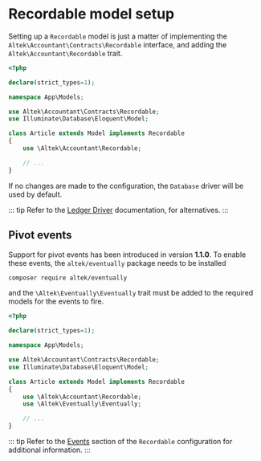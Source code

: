 # Recordable model setup
Setting up a `Recordable` model is just a matter of implementing the `Altek\Accountant\Contracts\Recordable` interface, and adding the `Altek\Accountant\Recordable` trait.

```php
<?php

declare(strict_types=1);

namespace App\Models;

use Altek\Accountant\Contracts\Recordable;
use Illuminate\Database\Eloquent\Model;

class Article extends Model implements Recordable
{
    use \Altek\Accountant\Recordable;

    // ...
}
```

If no changes are made to the configuration, the `Database` driver will be used by default.

::: tip
Refer to the [Ledger Driver](ledger-drivers.md) documentation, for alternatives.
:::

## Pivot events
Support for pivot events has been introduced in version **1.1.0**. To enable these events, the `altek/eventually` package needs to be installed

```sh
composer require altek/eventually
```

and the `\Altek\Eventually\Eventually` trait must be added to the required models for the events to fire.

```php
<?php

declare(strict_types=1);

namespace App\Models;

use Altek\Accountant\Contracts\Recordable;
use Illuminate\Database\Eloquent\Model;

class Article extends Model implements Recordable
{
    use \Altek\Accountant\Recordable;
    use \Altek\Eventually\Eventually;

    // ...
}
```

::: tip
Refer to the [Events](recordable-configuration.md#events) section of the `Recordable` configuration for additional information.
:::
